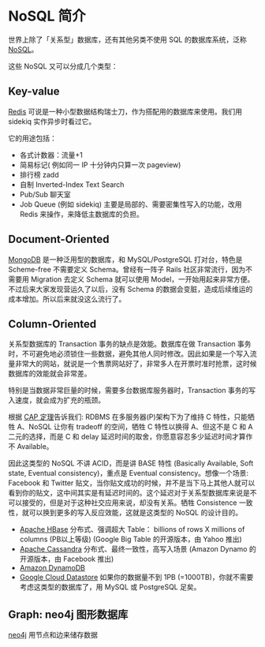 # NoSQL 简介

世界上除了「关系型」数据库，还有其他另类不使用 SQL 的数据库系统，泛称 [NoSQL](https://zh.wikipedia.org/wiki/NoSQL)。

这些 NoSQL 又可以分成几个类型：

## Key-value

[Redis](https://redis.io) 可说是一种小型数据结构瑞士刀，作为搭配用的数据库来使用。我们用 sidekiq 实作异步时看过它。

它的用途包括：

* 各式计数器：流量+1
* 简易标记( 例如同一 IP 十分钟内只算一次 pageview)
* 排行榜 zadd
* 自制 Inverted-Index Text Search
* Pub/Sub 聊天室
* Job Queue (例如 sidekiq)
主要是局部的、需要密集性写入的功能，改用 Redis 来操作，来降低主数据库的负担。

## Document-Oriented

[MongoDB](https://www.mongodb.com) 是一种泛用型的数据库，和 MySQL/PostgreSQL 打对台，特色是 Scheme-free 不需要定义 Schema。曾经有一阵子 Rails 社区非常流行，因为不需要用 Migration 去定义 Schema 就可以使用 Model，一开始用起来非常方便。不过后来大家发现营运久了以后，没有 Schema 的数据会变脏，造成后续维运的成本增加。所以后来就没这么流行了。

## Column-Oriented

关系型数据库的 Transaction 事务的缺点是效能。数据库在做 Transaction 事务时，不可避免地必须锁住一些数据，避免其他人同时修改。因此如果是一个写入流量非常大的网站，就说是一个售票网站好了，非常多人在开票时准时抢票，这时候数据库的效能就会非常差。

特别是当数据非常巨量的时候，需要多台数据库服务器时，Transaction 事务的写入速度，就会成为扩充的瓶颈。

根据 [CAP 定理](https://zh.wikipedia.org/zh-cn/CAP定理)告诉我们: RDBMS 在多服务器(P)架构下为了维持 C 特性，只能牺牲 A、NoSQL 让你有 tradeoff 的空间，牺牲 C 特性以换得 A、但这不是 C 和 A 二元的选择，而是 C 和 delay 延迟时间的取舍，你愿意容忍多少延迟时间才算作不 Available。

因此这类型的 NoSQL 不讲 ACID，而是讲 BASE 特性 (Basically Available, Soft state, Eventual consistency)，重点是 Eventual consistency。想像一个场景: Facebook 和 Twitter 贴文，当你贴文成功的时候，并不是当下马上其他人就可以看到你的贴文，这中间其实是有延迟时间的。这个延迟对于关系型数据库来说是不可以接受的，但是对于这种社交应用来说，却没有关系。牺牲 Consistence 一致性，就可以换到更多的写入反应效能，这就是这类型的 NoSQL 的设计目的。

* [Apache HBase](https://hbase.apache.org) 分布式、强调超大 Table： billions of rows X millions of columns (PB以上等级) (Google Big Table 的开源版本，由 Yahoo 推出)
* [Apache Cassandra](http://cassandra.apache.org) 分布式、最终一致性，高写入场景 (Amazon Dynamo 的开源版本，由 Facebook 推出)
* [Amazon DynamoDB](https://aws.amazon.com/cn/dynamodb/)
* [Google Cloud Datastore](https://cloud.google.com/datastore/)
如果你的数据量不到 1PB (=1000TB)，你就不需要考虑这类型的数据库了，用 MySQL 或 PostgreSQL 足矣。

## Graph: neo4j 图形数据库

[neo4j](https://neo4j.com) 用节点和边来储存数据
